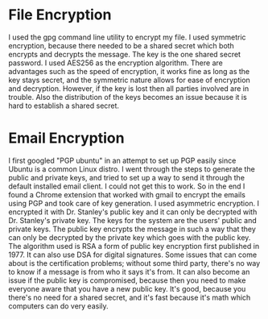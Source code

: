 # File Encryption
I used the gpg command line utility to encrypt my file. I used symmetric encryption, because there needed to be a shared secret which both encrypts and decrypts the message. The key is the one shared secret password. I used AES256 as the encryption algorithm. There are advantages such as the speed of encryption, it works fine as long as the key stays secret, and the symmetric nature allows for ease of encryption and decryption. However, if the key is lost then all parties involved are in trouble. Also the distribution of the keys becomes an issue because it is hard to establish a shared secret.
# Email Encryption
I first googled "PGP ubuntu" in an attempt to set up PGP easily since Ubuntu is a common Linux distro. I went through the steps to generate the public and private keys, and tried to set up a way to send it through the default installed email client. I could not get this to work. So in the end I found a Chrome extension that worked with gmail to encrypt the emails using PGP and took care of key generation.
I used asymmetric encryption. I encrypted it with Dr. Stanley's public key and it can only be decrypted with Dr. Stanley's private key. 
The keys for the system are the users' public and private keys. The public key encrypts the message in such a way that they can only be decrypted by the private key which goes with the public key.
The algorithm used is RSA a form of public key encryption first published in 1977. It can also use DSA for digital signatures.
Some issues that can come about is the certification problems; without some third party, there's no way to know if a message is from who it says it's from. It can also become an issue if the public key is compromised, because then you need to make everyone aware that you have a new public key. It's good, because you there's no need for a shared secret, and it's fast because it's math which computers can do very easily.
